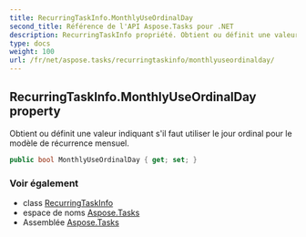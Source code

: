 ```yaml
---
title: RecurringTaskInfo.MonthlyUseOrdinalDay
second_title: Référence de l'API Aspose.Tasks pour .NET
description: RecurringTaskInfo propriété. Obtient ou définit une valeur indiquant sil faut utiliser le jour ordinal pour le modèle de récurrence mensuel.
type: docs
weight: 100
url: /fr/net/aspose.tasks/recurringtaskinfo/monthlyuseordinalday/
---
```

## RecurringTaskInfo.MonthlyUseOrdinalDay property

Obtient ou définit une valeur indiquant s'il faut utiliser le jour ordinal pour le modèle de récurrence mensuel.

```csharp
public bool MonthlyUseOrdinalDay { get; set; }
```

### Voir également

* class [RecurringTaskInfo](../)
* espace de noms [Aspose.Tasks](../../recurringtaskinfo/)
* Assemblée [Aspose.Tasks](../../../)


